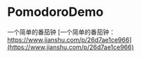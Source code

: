 # PomodoroDemo
一个简单的番茄钟
[一个简单的番茄钟：https://www.jianshu.com/p/26d7ae1ce966](https://www.jianshu.com/p/26d7ae1ce966)
